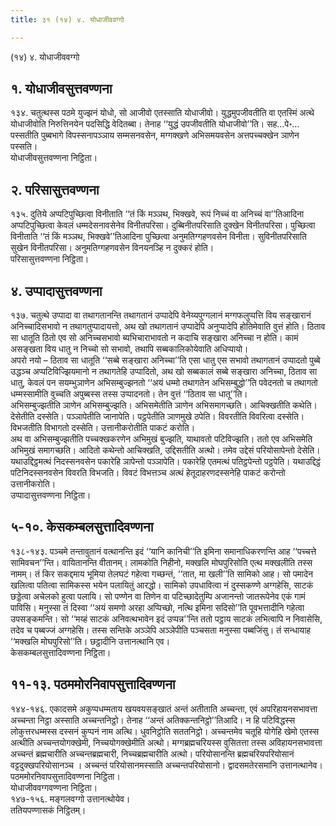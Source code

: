 ```yaml
---
title: ३१ (१४) ४. योधाजीववग्गो

---
```

(१४) ४. योधाजीववग्गो  


## १. योधाजीवसुत्तवण्णना

१३४. चतुत्थस्स पठमे युज्झनं योधो, सो आजीवो एतस्साति योधाजीवो। युद्धमुपजीवतीति वा एतस्मिं अत्थे योधाजीवोति निरुत्तिनयेन पदसिद्धि वेदितब्बा। तेनाह ‘‘युद्धं उपजीवतीति योधाजीवो’’ति। सह…पे॰… पस्सतीति पुब्बभागे विपस्सनापञ्ञाय सम्मसनवसेन, मग्गक्खणे अभिसमयवसेन अत्तपच्चक्खेन ञाणेन पस्सति।  
योधाजीवसुत्तवण्णना निट्ठिता।  


## २. परिसासुत्तवण्णना

१३५. दुतिये अप्पटिपुच्छित्वा विनीताति ‘‘तं किं मञ्ञथ, भिक्खवे, रूपं निच्चं वा अनिच्चं वा’’तिआदिना अप्पटिपुच्छित्वा केवलं धम्मदेसनावसेनेव विनीतपरिसा। दुब्बिनीतपरिसाति दुक्खेन विनीतपरिसा। पुच्छित्वा विनीताति ‘‘तं किं मञ्ञथ, भिक्खवे’’तिआदिना पुच्छित्वा अनुमतिग्गहणवसेन विनीता। सुविनीतपरिसाति सुखेन विनीतपरिसा। अनुमतिग्गहणवसेन विनयनञ्हि न दुक्करं होति।  
परिसासुत्तवण्णना निट्ठिता।  


## ४. उप्पादासुत्तवण्णना

१३७. चतुत्थे उप्पादा वा तथागतानन्ति तथागतानं उप्पादेपि वेनेय्यपुग्गलानं मग्गफलुप्पत्ति विय सङ्खारानं अनिच्चादिसभावो न तथागतुप्पादायत्तो, अथ खो तथागतानं उप्पादेपि अनुप्पादेपि होतिमेवाति वुत्तं होति। ठिताव सा धातूति ठितो एव सो अनिच्चसभावो ब्यभिचाराभावतो न कदाचि सङ्खारा अनिच्चा न होति। कामं असङ्खता विय धातु न निच्चो सो सभावो, तथापि सब्बकालिकोयेवाति अधिप्पायो।  
अपरो नयो – ठिताव सा धातूति ‘‘सब्बे सङ्खारा अनिच्चा’’ति एसा धातु एस सभावो तथागतानं उप्पादतो पुब्बे उद्धञ्च अप्पटिविज्झियमानो न तथागतेहि उप्पादितो, अथ खो सब्बकालं सब्बे सङ्खारा अनिच्चा, ठिताव सा धातु, केवलं पन सयम्भुञाणेन अभिसम्बुज्झनतो ‘‘अयं धम्मो तथागतेन अभिसम्बुद्धो’’ति पवेदनतो च तथागतो धम्मस्सामीति वुच्चति अपुब्बस्स तस्स उप्पादनतो। तेन वुत्तं ‘‘ठिताव सा धातू’’ति।  
अभिसम्बुज्झतीति ञाणेन अभिसम्बुज्झति। अभिसमेतीति ञाणेन अभिसमागच्छति। आचिक्खतीति कथेति। देसेतीति दस्सेति। पञ्ञापेतीति जानापेति। पट्ठपेतीति ञाणमुखे ठपेति। विवरतीति विवरित्वा दस्सेति। विभजतीति विभागतो दस्सेति। उत्तानीकरोतीति पाकटं करोति।  
अथ वा अभिसम्बुज्झतीति पच्चक्खकरणेन अभिमुखं बुज्झति, याथावतो पटिविज्झति। ततो एव अभिसमेति अभिमुखं समागच्छति। आदितो कथेन्तो आचिक्खति, उद्दिसतीति अत्थो। तमेव उद्देसं परियोसापेन्तो देसेति। यथाउद्दिट्ठमत्थं निदस्सनवसेन पकारेहि ञापेन्तो पञ्ञापेति। पकारेहि एतमत्थं पतिट्ठपेन्तो पट्ठपेति। यथाउद्दिट्ठं पटिनिदस्सनवसेन विवरति विभजति। विवटं विभत्तञ्च अत्थं हेतूदाहरणदस्सनेहि पाकटं करोन्तो उत्तानीकरोति।  
उप्पादासुत्तवण्णना निट्ठिता।  


## ५-१०. केसकम्बलसुत्तादिवण्णना

१३८-१४३. पञ्चमे तन्तावुतानं वत्थानन्ति इदं ‘‘यानि कानिची’’ति इमिना समानाधिकरणन्ति आह ‘‘पच्चत्ते सामिवचन’’न्ति। वायितानन्ति वीतानम्। लामकोति निहीनो, मक्खलि मोघपुरिसोति एत्थ मक्खलीति तस्स नामम्। तं किर सकद्दमाय भूमिया तेलघटं गहेत्वा गच्छन्तं, ‘‘तात, मा खली’’ति सामिको आह। सो पमादेन खलित्वा पतित्वा सामिकस्स भयेन पलायितुं आरद्धो। सामिको उपधावित्वा नं दुस्सकण्णे अग्गहेसि, साटकं छड्डेत्वा अचेलको हुत्वा पलायि। सो पण्णेन वा तिणेन वा पटिच्छादेतुम्पि अजानन्तो जातरूपेनेव एकं गामं पाविसि। मनुस्सा तं दिस्वा ‘‘अयं समणो अरहा अप्पिच्छो, नत्थि इमिना सदिसो’’ति पूवभत्तादीनि गहेत्वा उपसङ्कमन्ति। सो ‘‘मय्हं साटकं अनिवत्थभावेन इदं उप्पन्न’’न्ति ततो पट्ठाय साटकं लभित्वापि न निवासेसि, तदेव च पब्बज्जं अग्गहेसि। तस्स सन्तिके अञ्ञेपि अञ्ञेपीति पञ्चसता मनुस्सा पब्बजिंसु। तं सन्धायाह ‘‘मक्खलि मोघपुरिसो’’ति। छट्ठादीनि उत्तानत्थानि एव।  
केसकम्बलसुत्तादिवण्णना निट्ठिता।  


## ११-१३. पठममोरनिवापसुत्तादिवण्णना

१४४-१४६. एकादसमे अकुप्पधम्मताय खयवयसङ्खातं अन्तं अतीताति अच्चन्ता, एवं अपरिहायनसभावत्ता अच्चन्ता निट्ठा अस्साति अच्चन्तनिट्ठो। तेनाह ‘‘अन्तं अतिक्कन्तनिट्ठो’’तिआदि। न हि पटिविद्धस्स लोकुत्तरधम्मस्स दस्सनं कुप्पनं नाम अत्थि। धुवनिट्ठोति सततनिट्ठो। अच्चन्तमेव चतूहि योगेहि खेमो एतस्स अत्थीति अच्चन्तयोगक्खेमी, निच्चयोगक्खेमीति अत्थो। मग्गब्रह्मचरियस्स वुसितत्ता तस्स अविहायनसभावत्ता अच्चन्तं ब्रह्मचारीति अच्चन्तब्रह्मचारी, निच्चब्रह्मचारीति अत्थो। परियोसानन्ति ब्रह्मचरियपरियोसानं वट्टदुक्खपरियोसानञ्च । अच्चन्तं परियोसानमस्साति अच्चन्तपरियोसानो। द्वादसमतेरसमानि उत्तानत्थानेव।  
पठममोरनिवापसुत्तादिवण्णना निट्ठिता।  
योधाजीववग्गवण्णना निट्ठिता।  
१४७-१५६. मङ्गलवग्गो उत्तानत्थोयेव।  
ततियपण्णासकं निट्ठितम्।  